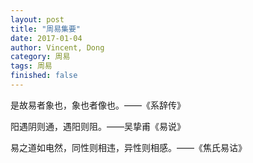 ```yaml
---
layout: post
title: "周易集要"
date: 2017-01-04
author: Vincent, Dong
category: 周易
tags: 周易
finished: false
---
```


是故易者象也，象也者像也。——《系辞传》

阳遇阴则通，遇阳则阻。——吴挚甫《易说》

易之道如电然，同性则相违，异性则相感。——《焦氏易诂》

